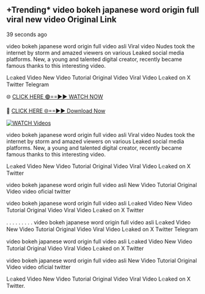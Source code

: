 ## +Trending* video bokeh japanese word origin full viral new video Original Link


39 seconds ago

video bokeh japanese word origin full video asli Viral video Nudes took the internet by storm and amazed viewers on various Leaked social media platforms. New, a young and talented digital creator, recently became famous thanks to this interesting video.

L𝚎aked Video New Video Tutorial Original Video Viral Video L𝚎aked on X Twitter Telegram

🌐 [CLICK HERE 🟢==►► WATCH NOW](https://new-mfoji-vido.blogspot.com/p/valovido.html)

🔴 [CLICK HERE 🌐==►► Download Now](https://new-mfoji-vido.blogspot.com/p/valovido.html)

<a href="https://new-mfoji-vido.blogspot.com/p/valovido.html" rel="nofollow"><img src="https://i.imgur.com/xaaaJFf.jpeg" alt="WATCH Videos" style="max-width: 100%;"></a>


video bokeh japanese word origin full video asli Viral video Nudes took the internet by storm and amazed viewers on various Leaked social media platforms. New, a young and talented digital creator, recently became famous thanks to this interesting video.

L𝚎aked Video New Video Tutorial Original Video Viral Video L𝚎aked on X Twitter

video bokeh japanese word origin full video asli New Video Tutorial Original Video video oficial twitter

video bokeh japanese word origin full video asli L𝚎aked Video New Video Tutorial Original Video Viral Video L𝚎aked on X Twitter

. . . . . . . . . video bokeh japanese word origin full video asli  L𝚎aked Video New Video Tutorial Original Video Viral Video L𝚎aked on X Twitter Telegram

video bokeh japanese word origin full video asli L𝚎aked Video New Video Tutorial Original Video Viral Video L𝚎aked on X Twitter

video bokeh japanese word origin full video asli New Video Tutorial Original Video video oficial twitter

L𝚎aked Video New Video Tutorial Original Video Viral Video L𝚎aked on X Twitter.